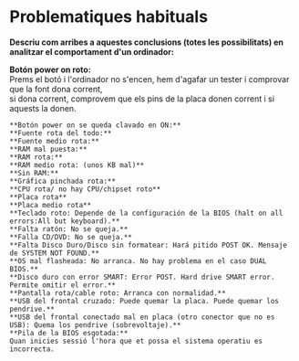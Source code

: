 # Problematiques habituals # 
**Descriu com arribes a aquestes conclusions (totes les possibilitats) en analitzar el comportament d'un ordinador:**

   **Botón power on roto:**  
    Prems el botó i l'ordinador no s'encen, hem d'agafar un tester i comprovar que la font dona corrent,  
    si dona corrent, comprovem que els pins de la placa donen corrent i si aquests la donen.  
    
    **Botón power on se queda clavado en ON:**  
    **Fuente rota del todo:**  
    **Fuente medio rota:**  
    **RAM mal puesta:**  
    **RAM rota:**  
    **RAM medio rota: (unos KB mal)**  
    **Sin RAM:**  
    **Gráfica pinchada rota:**  
    **CPU rota/ no hay CPU/chipset roto**  
    **Placa rota**  
    **Placa medio rota**  
    **Teclado roto: Depende de la configuración de la BIOS (halt on all errors:All but keyboard).**  
    **Falta ratón: No se queja.**  
    **Falla CD/DVD: No se queja.**  
    **Falta Disco Duro/Disco sin formatear: Hará pitido POST OK. Mensaje de SYSTEM NOT FOUND.**  
    **OS mal flasheada: No arranca. No hay problema en el caso DUAL BIOS.**  
    **Disco duro con error SMART: Error POST. Hard drive SMART error. Permite omitir el error.**  
    **Pantalla rota/cable roto: Arranca con normalidad.**  
    **USB del frontal cruzado: Puede quemar la placa. Puede quemar los pendrive.**  
    **USB del frontal conectado mal en placa (otro conector que no es USB): Quema los pendrive (sobrevoltaje).**  
    **Pila de la BIOS esgotada:**  
    Quan inicies sessió l'hora que et possa el sistema operatiu es incorrecta.
